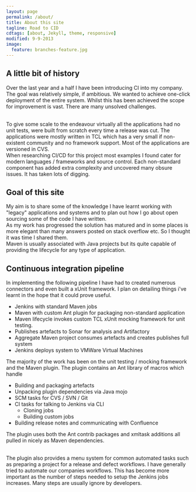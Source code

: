 ```yaml
---
layout: page
permalink: /about/
title: About this site
tagline: Road to CID
cdtags: [about, Jekyll, theme, responsive]
modified: 9-9-2013
image:
  feature: branches-feature.jpg
---
```

## A little bit of history

Over the last year and a half I have been introducing CI into my company. The goal was relatively simple, if ambitious. We wanted to achieve
one-click deployment of the entire system. Whilst this has been achieved the scope for improvement is vast. There are many unsolved challenges.

<br/>
To give some scale to the endeavour virtually all the applications had no unit tests, were built from scratch every time a release was cut. The applications
were mostly written in TCL which has a very small if non-existent community and no framework support. Most of the applications are versioned in CVS.

<br/>
When researching CI/CD for this project most examples I found cater for modern languages / frameworks and source control. Each non-standard component has added extra
complexity and uncovered many obsure issues. It has taken lots of digging.


## Goal of this site
My aim is to share some of the knowledge I have learnt working with "legacy" applications and systems and to plan out how I go about open sourcing some of the code I have written.
<br/>
As my work has progressed the solution has matured and in some places is more elegant than many answers posted on stack overflow etc. So I thought it was time I shared them.
<br/>
Maven is usually associated with Java projects but its quite capable of providing the lifecycle for any type of application.

## Continuous integration pipeline
In implementing the following pipeline I have had to created numerous connectors and even built a xUnit framework. I plan on detailing things i've learnt in the hope
that it could prove useful.

* Jenkins with standard Maven jobs
* Maven with custom Ant plugin for packaging non-standard application
* Maven lifecycle invokes custom TCL xUnit mocking framework for unit testing.
* Publishes artefacts to Sonar for analysis and Artifactory
* Aggregate Maven project consumes artefacts and creates publishes full system
* Jenkins deploys system to VMWare Virtual Machines

The majority of the work has been on the unit testing / mocking framework and the Maven plugin. The plugin contains an Ant library of macros which handle

* Building and packaging artefacts
* Unpacking plugin dependencies via Java mojo
* SCM tasks for CVS / SVN / Git
* CI tasks for talking to Jenkins via CLI
  * Cloning jobs
  * Building custom jobs
* Building release notes and communicating with Confluence

The plugin uses both the Ant contrib packages and xmltask additions all pulled in nicely as Maven dependencies.

<br/>
The plugin also provides a menu system for common automated tasks such as preparing a project for a release and defect workflows. I have generally tried to
automate our companies workflows. This has become more important as the number of steps needed to setup the Jenkins jobs increases. Many steps are usually ignore by
developers.